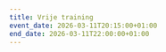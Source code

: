 ```yaml
---
title: Vrije training
event_date: 2026-03-11T20:15:00+01:00
end_date: 2026-03-11T22:00:00+01:00
---
```

